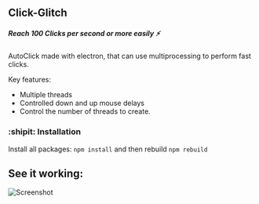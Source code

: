 ## Click-Glitch 
##### Reach 100 Clicks per second or more easily :zap: #####
AutoClick made with electron, that can use multiprocessing to perform fast clicks.

Key features: 
  * Multiple threads
  * Controlled down and up mouse delays
  * Control the number of threads to create.

### :shipit: **Installation**

  Install  all  packages: `npm install`  and  then  rebuild `npm rebuild`

## See it working:
![Screenshot](https://i.ibb.co/y4DJ3BV/screen-capture.png)

